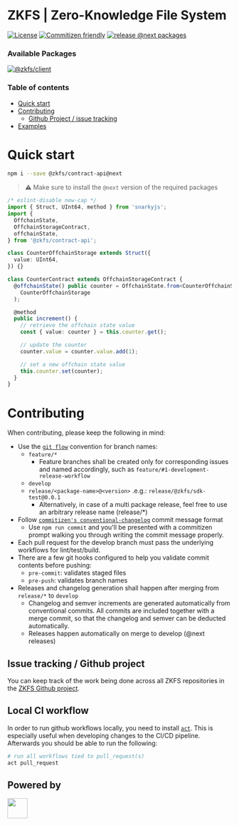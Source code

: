 # ZKFS | Zero-Knowledge File System

[![License](https://badgen.net/github/license/zkfs-io/zkfs)](https://github.com/zkfs-io/zkfs/blob/develop/LICENSE.md)
[![Commitizen friendly](https://img.shields.io/badge/commitizen-friendly-brightgreen.svg)](http://commitizen.github.io/cz-cli/)
[![release @next packages](https://github.com/zkfs-io/zkfs/actions/workflows/release-develop.yml/badge.svg)](https://github.com/zkfs-io/zkfs/actions/workflows/release-develop.yml)

### Available Packages

[![@zkfs/client](https://badgen.net/npm/v/@zkfs/client/next?label=@zkfs/client@next&icon=npm)](https://www.npmjs.com/package/@zkfs/client?activeTab=readme)

### Table of contents

- [Quick start](#quick-start)
- [Contributing](#contributing)
  - [Github Project / issue tracking](#issue-tracking--github-project)
- [Examples](https://github.com/zkfs-io/zkfs/blob/develop/packages/examples/test/counterContract.test.ts#L74)

# Quick start

```zsh
npm i --save @zkfs/contract-api@next
```

> ⚠️ Make sure to install the `@next` version of the required packages

```typescript
/* eslint-disable new-cap */
import { Struct, UInt64, method } from 'snarkyjs';
import {
  OffchainState,
  OffchainStorageContract,
  offchainState,
} from '@zkfs/contract-api';

class CounterOffchainStorage extends Struct({
  value: UInt64,
}) {}

class CounterContract extends OffchainStorageContract {
  @offchainState() public counter = OffchainState.from<CounterOffchainStorage>(
    CounterOffchainStorage
  );

  @method
  public increment() {
    // retrieve the offchain state value
    const { value: counter } = this.counter.get();

    // update the counter
    counter.value = counter.value.add(1);

    // set a new offchain state value
    this.counter.set(counter);
  }
}
```

# Contributing

When contributing, please keep the following in mind:

- Use the [`git flow`](https://danielkummer.github.io/git-flow-cheatsheet/) convention for branch names:
  - `feature/*`
    - Feature branches shall be created only for corresponding issues and named accordingly, such as `feature/#1-development-release-workflow`
  - `develop`
  - `release/<package-name>@<version>` .e.g.: `release/@zkfs/sdk-test@0.0.1`
    - Alternatively, in case of a multi package release, feel free to use an arbitrary release name (release/\*)
- Follow [`commitizen's conventional-changelog`](https://github.com/commitizen/cz-cli) commit message format
  - Use `npm run commit` and you'll be presented with a commitizen prompt walking you through writing the commit message properly.
- Each pull request for the develop branch must pass the underlying workflows for lint/test/build.
- There are a few git hooks configured to help you validate commit contents before pushing:
  - `pre-commit`: validates staged files
  - `pre-push`: validates branch names
- Releases and changelog generation shall happen after merging from `release/*` to `develop`
  - Changelog and semver increments are generated automatically from conventional commits. All commits are included together with a merge commit, so that the changelog and semver can be deducted automatically.
  - Releases happen automatically on merge to develop (@next releases)

## Issue tracking / Github project

You can keep track of the work being done across all ZKFS repositories in the [ZKFS Github project](https://github.com/orgs/zkfs-io/projects/2).

## Local CI workflow

In order to run github workflows locally, you need to install [`act`](https://github.com/nektos/act). This is especially useful when developing changes to the CI/CD pipeline. Afterwards you should be able to run the following:

```zsh
# run all workflows tied to pull_request(s)
act pull_request
```

## Powered by

<a alt="Nx logo" href="https://nx.dev" target="_blank" rel="noreferrer"><img src="https://raw.githubusercontent.com/nrwl/nx/master/images/nx-logo.png" width="45"></a>
